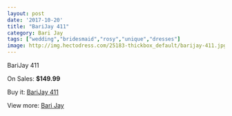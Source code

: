 ```yaml
---
layout: post
date: '2017-10-20'
title: "BariJay 411"
category: Bari Jay
tags: ["wedding","bridesmaid","rosy","unique","dresses"]
image: http://img.hectodress.com/25183-thickbox_default/barijay-411.jpg
---
```

BariJay 411

On Sales: **$149.99**
<a href="https://www.hectodress.com/bari-jay/11572-barijay-411.html"><amp-img layout="responsive" width="600" height="600" src="//img.hectodress.com/25183-thickbox_default/barijay-411.jpg" alt="BariJay 411 0" /></a>
<a href="https://www.hectodress.com/bari-jay/11572-barijay-411.html"><amp-img layout="responsive" width="600" height="600" src="//img.hectodress.com/25184-thickbox_default/barijay-411.jpg" alt="BariJay 411 1" /></a>

Buy it: [BariJay 411](https://www.hectodress.com/bari-jay/11572-barijay-411.html "BariJay 411")

View more: [Bari Jay](https://www.hectodress.com/183-bari-jay "Bari Jay")